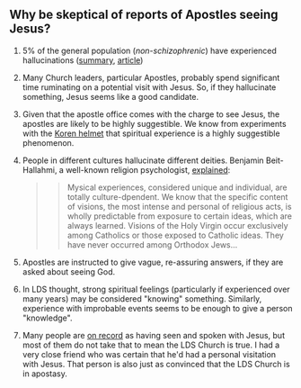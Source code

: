 ## Why be skeptical of reports of Apostles seeing Jesus?

1. 5% of the general population (_non-schizophrenic_) have experienced hallucinations ([summary](https://www.livescience.com/50999-hallucinations-delusions-common.html), [article](https://jamanetwork.com/journals/jamapsychiatry/fullarticle/2298236))
1. Many Church leaders, particular Apostles, probably spend significant time ruminating on a potential visit with Jesus.  So, if they hallucinate something, Jesus seems like a good candidate.
1. Given that the apostle office comes with the charge to see Jesus, the apostles are likely to be highly suggestible.  We know from experiments with the [Koren helmet](https://en.wikipedia.org/wiki/God_helmet) that spiritual experience is a highly suggestible phenomenon.
1. People in different cultures hallucinate different deities.  Benjamin Beit-Hallahmi, a well-known religion psychologist, [explained](https://books.google.com/books?id=EfNTBAAAQBAJ&pg=PA43&lpg=PA43&dq=we+take+it+for+granted+benjamin+beit-hallahmi&source=bl&ots=Tgq6kGK3_5&sig=SdRbPV6WkxQBtF0pPubciSq2B60&hl=en&sa=X&ved=0ahUKEwi8lPqO95HWAhVD82MKHd7XB4cQ6AEIKDAA#v=onepage&q=%22We%20know%20that%20the%20specific%20content%20of%20visions%22&f=false): 

    > > Mysical experiences, considered unique and individual, are totally culture-dpendent.  We know that the specific content of visions, the most intense and personal of religious acts, is wholly predictable from exposure to certain ideas, which are always learned.  Visions of the Holy Virgin occur exclusively among Catholics or those exposed to Catholic ideas.  They have never occurred among Orthodox Jews...

1. Apostles are instructed to give vague, re-assuring answers, if they are asked about seeing God.
1. In LDS thought, strong spiritual feelings (particularly if experienced over many years) may be considered "knowing" something.  Similarly, experience with improbable events seems to be enough to give a person "knowledge".
1. Many people are [on record](https://en.wikipedia.org/wiki/Visions_of_Jesus_and_Mary) as having seen and spoken with Jesus, but most of them do not take that to mean the LDS Church is true.  I had a very close friend who was certain that he'd had a personal visitation with Jesus.  That person is also just as convinced that the LDS Church is in apostasy.
